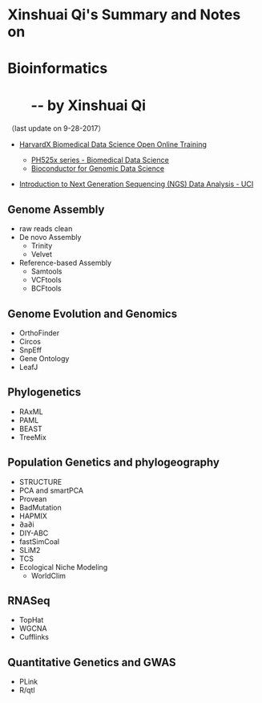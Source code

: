 # **Xinshuai Qi's Summary and Notes on**
# **Bioinformatics**
# &nbsp;&nbsp;&nbsp;&nbsp;&nbsp;&nbsp; -- by Xinshuai Qi
（last update on 9-28-2017）

* [HarvardX Biomedical Data Science Open Online Training](http://rafalab.github.io/pages/harvardx.html)
  * [PH525x series - Biomedical Data Science](http://genomicsclass.github.io/book/)
  * [Bioconductor for Genomic Data Science](http://kasperdanielhansen.github.io/genbioconductor/)


* [Introduction to Next Generation Sequencing (NGS) Data Analysis - UCI](https://www.google.com/url?sa=t&rct=j&q=&esrc=s&source=web&cd=1&cad=rja&uact=8&ved=0ahUKEwjJ7fDmk8vWAhVY4WMKHZLACpIQFggqMAA&url=http%3A%2F%2Fcbt.bio.uci.edu%2Ffiles%2F2016%2F01%2FPresentation-2-jwu_4Jan16.pdf&usg=AFQjCNE7T56mHrL5Lyt3ttpEdDVkrI_Efg)

## Genome Assembly
* raw reads clean
* De novo Assembly
  * Trinity
  * Velvet
* Reference-based Assembly
  * Samtools
  * VCFtools
  * BCFtools


## Genome Evolution and Genomics
  * OrthoFinder
  * Circos
  * SnpEff
  * Gene Ontology
  * LeafJ

## Phylogenetics
  * RAxML
  * PAML
  * BEAST
  * TreeMix

## Population Genetics and phylogeography
  * STRUCTURE
  * PCA and smartPCA
  * Provean
  * BadMutation
  * HAPMIX
  * ∂a∂i
  * DIY-ABC
  * fastSimCoal
  * SLiM2
  * TCS
  * Ecological Niche Modeling
    * WorldClim

## RNASeq
  * TopHat
  * WGCNA
  * Cufflinks

## Quantitative Genetics and GWAS
  * PLink
  * R/qtl
